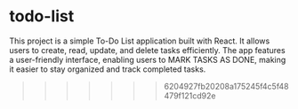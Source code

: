 # todo-list
This project is a simple To-Do List application built with React. It allows users to create, read, update, and delete tasks efficiently. The app features a user-friendly interface, enabling users to MARK TASKS AS DONE, making it easier to stay organized and track completed tasks.
>>>>>>> 6204927fb20208a175245f4c5f48479f121cd92e
